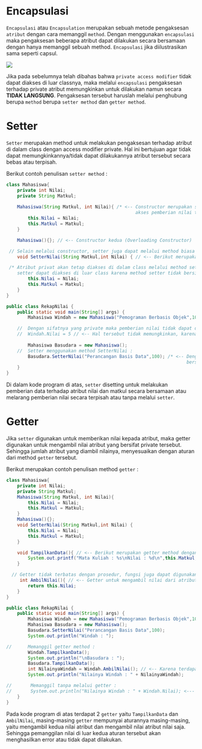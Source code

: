 # Encapsulasi
`Encapsulasi` atau `Encapsulation` merupakan sebuah metode pengaksesan `atribut` dengan cara memanggil `method`. Dengan menggunakan `encapsulasi` maka pengaksesan beberapa atribut dapat dilakukan secara bersamaan dengan hanya memanggil sebuah method. `Encapsulasi` jika diilustrasikan sama seperti capsul.

![](https://xperti.io/blogs/wp-content/uploads/2021/12/xblog-Encapsulation.png)

Jika pada sebelumnya telah dibahas bahwa `private access modifier` tidak dapat diakses di luar classnya, maka melalui `encapsulasi` pengaksesan terhadap private atribut memungkinkan untuk dilakukan namun secara **TIDAK LANGSUNG**. Pengaksesan tersebut haruslah melalui penghubung berupa `method` berupa `setter method` dan `getter method`.

# Setter
`Setter` merupakan method untuk melakukan pengaksesan terhadap atribut di dalam class dengan access modifier private. Hal ini bertujuan agar tidak dapat memungkinkannya/tidak dapat dilakukannya atribut tersebut secara bebas atau terpisah. 

Berikut contoh penulisan `setter method` : 
``````Java
class Mahasiswa{
    private int Nilai; 
    private String Matkul; 
    
    Mahasiswa(String Matkul, int Nilai){ /* <-- Constructor merupakan setter, karena untuk melakukan 
                                                akses pemberian nilai terhadap atribut haruslah melalui construcor. */
        this.Nilai = Nilai;
        this.Matkul = Matkul;
    }

    Mahasiswa(){}; // <-- Constructor kedua (Overloading Constructor)

 // Selain melalui constructor, setter juga dapat melalui method biasa :
    void SetterNilai(String Matkul,int Nilai) { // <-- Berikut merupakan method setter.

 /* Atribut privat akan tetap diakses di dalam class melalui method setter dan method 
    setter dapat diakses di luar class karena method setter tidak bersifat privat. */
        this.Nilai = Nilai;
        this.Matkul = Matkul;
    }
}

public class RekapNilai {
    public static void main(String[] args) {
        Mahasiswa Windah = new Mahasiswa("Pemograman Berbasis Objek",100); // <-- Pemanggilan setter method berupa constructor.

    //  Dengan sifatnya yang private maka pemberian nilai tidak dapat dilakukan secara terpisah seperti di bawah ini : 
    //  Windah.Nilai = 5 // <-- Hal tersebut tidak memungkinkan, karena atribut nilai bersifat private dan pengaksesan tidak melalui setter.
        
        Mahasiswa Basudara = new Mahasiswa();
    //  Setter menggunakan method SetterNilai : 
        Basudara.SetterNilai("Perancangan Basis Data",100); /* <-- Dengan menggunakan setter, maka pengaksesan atribut haruslah dilakukan secara 
                                                                   bersamaan menyesuaikan dengan parameter setter yang dimiliki. */
    }
}
``````
Di dalam kode program di atas, `setter` disetting untuk melakukan pemberian data terhadap atribut nilai dan matkul secara bersamaan atau melarang pemberian nilai secara terpisah atau tanpa melalui `setter`. 
# Getter
Jika `setter` digunakan untuk memberikan nilai kepada atribut, maka getter digunakan untuk mengambil nilai atribut yang bersifat private tersebut. Sehingga jumlah atribut yang diambil nilainya, menyesuaikan dengan aturan dari method `getter` tersebut.

Berikut merupakan contoh penulisan method `getter` :
``````Java
class Mahasiswa{
    private int Nilai; 
    private String Matkul;     
    Mahasiswa(String Matkul, int Nilai){
        this.Nilai = Nilai;
        this.Matkul = Matkul;
    }
    Mahasiswa(){};
    void SetterNilai(String Matkul,int Nilai) {
        this.Nilai = Nilai;
        this.Matkul = Matkul;
    }

    void TampilkanData(){ // <-- Berikut merupakan getter method dengan aturan menampilkan kedua data sekaligus
        System.out.printf("Mata Kuliah : %s\nNilai : %d\n",this.Matkul,this.Nilai);
    }

  // Getter tidak terbatas dengan prosedur, fungsi juga dapat digunakan sebagai getter : 
     int AmbilNilai(){ // <-- Getter untuk mengambil nilai dari atribut nilai saja
        return this.Nilai;
    }
}

public class RekapNilai {
    public static void main(String[] args) {
        Mahasiswa Windah = new Mahasiswa("Pemograman Berbasis Objek",100);
        Mahasiswa Basudara = new Mahasiswa();
        Basudara.SetterNilai("Perancangan Basis Data",100);
        System.out.println("Windah : ");

//      Memanggil getter method : 
        Windah.TampilkanData();
        System.out.println("\nBasudara : ");
        Basudara.TampilkanData();
        int NilainyaWindah = Windah.AmbilNilai(); // <-- Karena terdapat return value maka diperlukan container untuk menampungnya.
        System.out.println("Nilainya Windah : " + NilainyaWindah);

//       Memanggil tanpa melalui getter : 
//       System.out.println("Nilainya Windah : " + Windah.Nilai); <--- Akan Error karena tidak diizinkan.
    }
}
`````` 
Pada kode program di atas terdapat 2 `getter` yaitu `TampilkanData` dan `AmbilNilai`, masing-masing `getter` mempunyai aturannya masing-masing, yaitu mengambil kedua nilai atribut dan mengambil nilai atribut nilai saja. Sehingga pemanggilan nilai di luar kedua aturan tersebut akan menghasilkan error atau tidak dapat dilakukan.